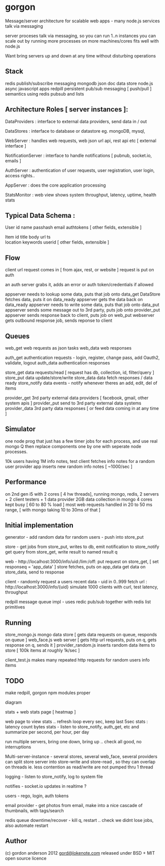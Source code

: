 
gorgon
======

Message/server architecture for scalable web apps - many node.js services talk via messaging

server proceses talk via messaging, so you can run 1..n instances
you can scale out by running more processes on more machines/cores
fits well with node.js

Want bring servers up and down at any time without disturbing operations


Stack
-----

redis           publish/subscribe messaging
mongodb         json doc data store
node.js         async javascript apps
redpill         persistent pub/sub messaging [ push/pull ] semantics using redis pubsub and lists


Architecture Roles [ server instances ]:
-----

DataProviders       : interface to external data providers, send data in / out

DataStores          : interface to database or datastore eg. mongoDB, mysql, 

WebServer           : handles web requests, web json url api, rest api etc [ external interface ]

NotificationServer  : interface to handle notifications [ pubnub, socket.io, emails ]

AuthServer          : authentication of user requests, user registration, user login, access rights..

AppServer           : does the core application processing

StatsMonitor        : web view shows system throughput, latency, uptime, health stats


Typical Data Schema :
-----

User
    id
    name
    passhash
    email
    authtokens
    [ other fields, extensible ]

Item
    id
    title
    body
    url
    ts  
    location
    keywords
    userid
    [ other fields, extensible ]


Flow
-----

client url request comes in [ from ajax, rest, or website ]
request is put on auth

an auth server grabs it, adds an error or auth token/credentials if allowed

appserver needs to lookup some data, puts that job onto data_get 
DataStore fetches data, puts it on data_ready
appserver gets the data back on data_ready
appserver needs to write some data, puts that job onto data_put 
appserver sends some message out to 3rd party, puts job onto provider_put
appserver sends response back to client, puts job on web_put
webserver gets outbound response job, sends reponse to client


Queues
-----

web_get         web requests as json tasks
web_data        web responses

auth_get        authentication requests - login, register, change pass, add Oauth2, validate, logout
auth_data       authentication responses

store_get       data requests/read [ request has db, collection, id, filter/query ]
store_put       data update/store/write
store_data      data fetch responses / data ready
store_notify    data events - notify whenever theres an add, edit, del of items

provider_get    3rd party external data providers [ facebook, gmail, other system apis ]
provider_put    send to 3rd party external data systems 
provider_data   3rd party data responses [ or feed data coming in at any time ]


Simulator
-----

one node prog that just has a few timer jobs for each process, and use real mongo Q
then replace components one by one with seperate node processes.

10k users having 1M info notes, 
test client fetches info notes for a random user
provider app inserts new random info notes [ ~1000/sec ]

Performance
-----

on 2nd gen i5 with 2 cores [ 4 hw threads], 
running mongo, redis, 2 servers + 2 client testers + 1 data provider
2GB data collection in mongo
4 cores kept busy [ 60 to 80 % load ]
most web requests handled in 20 to 50 ms range, [ with mongo taking 10 to 30ms of that ]


Initial implementation
-----

generator - 
add random data for random users - push into store_put

store - 
get jobs from store_put, writes to db, emit notification to store_notify
get query from store_get, write result to named result q

web - 
http://localhost:3000/info/uid:/lim:/off:
put request on store_get, [ set responseq = 'app_data' ]
store fetches, puts on app_data
get data on store_data, send to response

client - 
randomly request a users recent data - 
uid in 0..999 fetch url : http://localhost:3000/info/{uid} 
simulate 1000 clients with curl, test latency, throughput

redpill message queue impl - 
uses redic pub/sub together with redis list primitives


Running
-----

store_mongo.js          mongo data store [ gets data requests on queue, responds on queue ]
web_face.js             web server [ gets http url requests, puts on q, gets response on q, sends it ]
provider_random.js      inserts random data items to store [ 100k items at roughly 1k/sec ]

client_test.js          makes many repeated http requests for random users info items


TODO
-----

make redpill, gorgon npm modules proper

diagram

stats + web stats page [ heatmap ]

web page to view stats .. refresh loop every sec, keep last 5sec
stats : latency count bytes
stats - listen to store_notify, auth_get, etc and summarize per second, per hour, per day

run multiple servers, bring one down, bring up .. check all good, no interruptions

Multi-server-instance - several stores, several web_face, several providers
can split store server into store-write and store-read ,
so they can overlap on threads ie. less contention as read/write are not pumped thru 1 thread


logging - listen to store_notify, log to system file

notifies - socket.io updates in realtime ?

users - rego, login, auth tokens

email provider - get photos from email, make into a nice cascade of thumbnails, with tags/search

redis queue downtime/recover - kill q, restart .. check we didnt lose jobs, also automate restart

Author
----

(c) gordon anderson 2012
gord@lokenote.com
released under BSD + MIT open source licence

